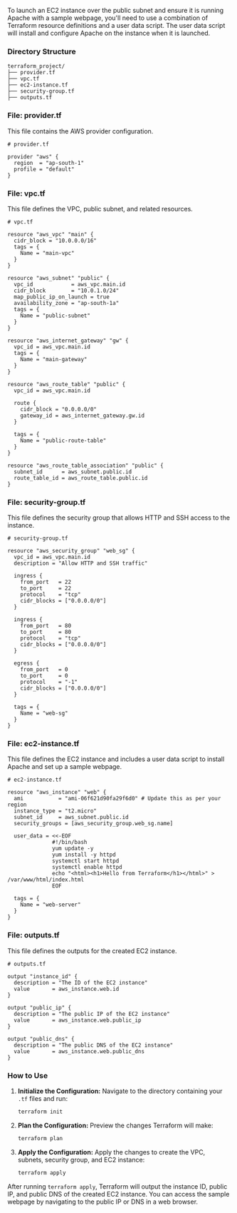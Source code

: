 To launch an EC2 instance over the public subnet and ensure it is running Apache with a sample webpage, you'll need to use a combination of Terraform resource definitions and a user data script. The user data script will install and configure Apache on the instance when it is launched.

### Directory Structure

```
terraform_project/
├── provider.tf
├── vpc.tf
├── ec2-instance.tf
├── security-group.tf
├── outputs.tf
```

### File: provider.tf

This file contains the AWS provider configuration.

```hcl
# provider.tf

provider "aws" {
  region  = "ap-south-1"
  profile = "default"
}
```

### File: vpc.tf

This file defines the VPC, public subnet, and related resources.

```hcl
# vpc.tf

resource "aws_vpc" "main" {
  cidr_block = "10.0.0.0/16"
  tags = {
    Name = "main-vpc"
  }
}

resource "aws_subnet" "public" {
  vpc_id            = aws_vpc.main.id
  cidr_block        = "10.0.1.0/24"
  map_public_ip_on_launch = true
  availability_zone = "ap-south-1a"
  tags = {
    Name = "public-subnet"
  }
}

resource "aws_internet_gateway" "gw" {
  vpc_id = aws_vpc.main.id
  tags = {
    Name = "main-gateway"
  }
}

resource "aws_route_table" "public" {
  vpc_id = aws_vpc.main.id

  route {
    cidr_block = "0.0.0.0/0"
    gateway_id = aws_internet_gateway.gw.id
  }

  tags = {
    Name = "public-route-table"
  }
}

resource "aws_route_table_association" "public" {
  subnet_id      = aws_subnet.public.id
  route_table_id = aws_route_table.public.id
}
```

### File: security-group.tf

This file defines the security group that allows HTTP and SSH access to the instance.

```hcl
# security-group.tf

resource "aws_security_group" "web_sg" {
  vpc_id = aws_vpc.main.id
  description = "Allow HTTP and SSH traffic"

  ingress {
    from_port   = 22
    to_port     = 22
    protocol    = "tcp"
    cidr_blocks = ["0.0.0.0/0"]
  }

  ingress {
    from_port   = 80
    to_port     = 80
    protocol    = "tcp"
    cidr_blocks = ["0.0.0.0/0"]
  }

  egress {
    from_port   = 0
    to_port     = 0
    protocol    = "-1"
    cidr_blocks = ["0.0.0.0/0"]
  }

  tags = {
    Name = "web-sg"
  }
}
```

### File: ec2-instance.tf

This file defines the EC2 instance and includes a user data script to install Apache and set up a sample webpage.

```hcl
# ec2-instance.tf

resource "aws_instance" "web" {
  ami           = "ami-06f621d90fa29f6d0" # Update this as per your region
  instance_type = "t2.micro"
  subnet_id     = aws_subnet.public.id
  security_groups = [aws_security_group.web_sg.name]

  user_data = <<-EOF
              #!/bin/bash
              yum update -y
              yum install -y httpd
              systemctl start httpd
              systemctl enable httpd
              echo "<html><h1>Hello from Terraform</h1></html>" > /var/www/html/index.html
              EOF

  tags = {
    Name = "web-server"
  }
}
```

### File: outputs.tf

This file defines the outputs for the created EC2 instance.

```hcl
# outputs.tf

output "instance_id" {
  description = "The ID of the EC2 instance"
  value       = aws_instance.web.id
}

output "public_ip" {
  description = "The public IP of the EC2 instance"
  value       = aws_instance.web.public_ip
}

output "public_dns" {
  description = "The public DNS of the EC2 instance"
  value       = aws_instance.web.public_dns
}
```

### How to Use

1. **Initialize the Configuration:**
   Navigate to the directory containing your `.tf` files and run:
   ```sh
   terraform init
   ```

2. **Plan the Configuration:**
   Preview the changes Terraform will make:
   ```sh
   terraform plan
   ```

3. **Apply the Configuration:**
   Apply the changes to create the VPC, subnets, security group, and EC2 instance:
   ```sh
   terraform apply
   ```

After running `terraform apply`, Terraform will output the instance ID, public IP, and public DNS of the created EC2 instance. You can access the sample webpage by navigating to the public IP or DNS in a web browser.
